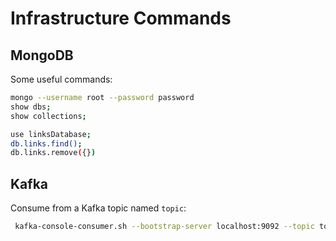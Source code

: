 # Infrastructure Commands

## MongoDB

Some useful commands:

```bash
mongo --username root --password password
show dbs;
show collections;

use linksDatabase;
db.links.find();
db.links.remove({})
```


## Kafka

Consume from a Kafka topic named `topic`:
```bash
 kafka-console-consumer.sh --bootstrap-server localhost:9092 --topic topic --from-beginning
```